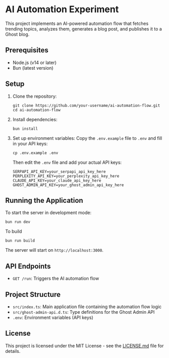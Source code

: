 # AI Automation Experiment

This project implements an AI-powered automation flow that fetches trending topics, analyzes them, generates a blog post, and publishes it to a Ghost blog.

## Prerequisites

- Node.js (v14 or later)
- Bun (latest version)

## Setup

1. Clone the repository:

   ```
   git clone https://github.com/your-username/ai-automation-flow.git
   cd ai-automation-flow
   ```

2. Install dependencies:

   ```
   bun install
   ```

3. Set up environment variables:
   Copy the `.env.example` file to `.env` and fill in your API keys:
   ```
   cp .env.example .env
   ```
   Then edit the `.env` file and add your actual API keys:
   ```
   SERPAPI_API_KEY=your_serpapi_api_key_here
   PERPLEXITY_API_KEY=your_perplexity_api_key_here
   CLAUDE_API_KEY=your_claude_api_key_here
   GHOST_ADMIN_API_KEY=your_ghost_admin_api_key_here
   ```

## Running the Application

To start the server in development mode:

```
bun run dev
```

To build

```
bun run build
```

The server will start on `http://localhost:3000`.

## API Endpoints

- `GET /run`: Triggers the AI automation flow

## Project Structure

- `src/index.ts`: Main application file containing the automation flow logic
- `src/ghost-admin-api.d.ts`: Type definitions for the Ghost Admin API
- `.env`: Environment variables (API keys)

## License

This project is licensed under the MIT License - see the [LICENSE.md](LICENSE.md) file for details.
